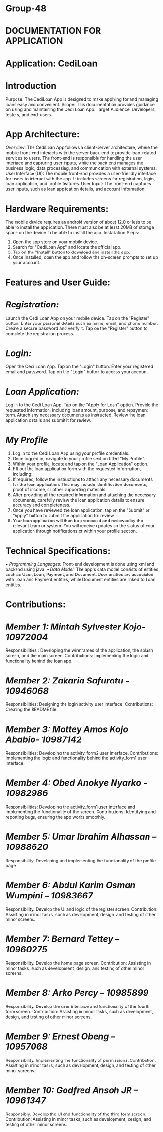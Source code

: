 # Group-48
# DOCUMENTATION FOR APPLICATION
# Application: CediLoan
# Introduction
  Purpose: The CediLoan App is designed to make applying for and managing loans easy and convenient.
  Scope: This documentation provides guidance on using and maintaining the Cedi Loan App.
  Target Audience: Developers, testers, and end-users.
# App Architecture:
  *Overview:* 
  The CediLoan App follows a client-server architecture, where the mobile front-end interacts with the server back-end to provide loan-related services to users. The front-end is responsible for handling the user interface and capturing user inputs, while the back end manages the business logic, data processing, and communication with external systems.
  User Interface (UI): The mobile front-end provides a user-friendly interface for users to interact with the app. It includes screens for registration, login, loan application,  and profile features.
  User Input: The front-end captures user inputs, such as loan application details, and account information.

# Hardware Requirements:
  The mobile device requires an android version of about 12.0 or less to be able to install the application. There must also be at least 20MB of storage space on the device to be able to install the app.
  Installation Steps:
  1.	Open the app store on your mobile device.
  2.	Search for "CediLoan App" and locate the official app.
  3.	Tap on the "Install" button to download and install the app.
  4.	Once installed, open the app and follow the on-screen prompts to set up your account.

# Features and User Guide:
# *Registration:*
  Launch the Cedi Loan App on your mobile device.
  Tap on the "Register" button.
  Enter your personal details such as name, email, and phone number.
  Create a secure password and verify it.
  Tap on the "Register" button to complete the registration process.
# *Login:*
  Open the Cedi Loan App.
  Tap on the "Login" button.
  Enter your registered email and password.
  Tap on the "Login" button to access your account.
# *Loan Application:*
  Log in to the Cedi Loan App.
  Tap on the "Apply for Loan" option.
  Provide the requested information, including loan amount, purpose, and repayment term.
  Attach any necessary documents as instructed.
  Review the loan application details and submit it for review.	
# *My Profile*
  1.	Log in to the Cedi Loan App using your profile credentials.
  2.	Once logged in, navigate to your profile section titled "My Profile".
  3.	Within your profile, locate and tap on the "Loan Application" option.
  4.	Fill out the loan application form with the requested information, including:
  5.	If required, follow the instructions to attach any necessary documents for the loan application. This may include identification documents, proof of income, or other supporting materials.
  6.	After providing all the required information and attaching the necessary documents, carefully review the loan application details to ensure accuracy and completeness.
  7.	Once you have reviewed the loan application, tap on the "Submit" or "Apply" button to submit the application for review.
  8.	Your loan application will then be processed and reviewed by the relevant team or system. You will receive updates on the status of your application through notifications or within your profile section.

# Technical Specifications:
  •	*Programming Languages:* Front-end development is done using xml and backend using  java. 
  •	*Data Model:* The app's data model consists of entities such as User, Loan, Payment, and Document. User entities are associated with Loan and Payment entities, while Document entities are linked to Loan entities.

# Contributions:
# *Member 1: Mintah Sylvester Kojo- 10972004*
Responsibilities : Developing the wireframes of the application, the splash screen, and the main screen.
Contributions: Implementing the logic and functionality behind the loan app.
# *Member 2: Zakaria  Safuratu - 10946068*
Responsibilities: Designing the login activity user interface.
Contributions: Creating the README file.
# *Member 3: Mottey Amos Kojo Ababio- 10987142*
Responsibilities: Developing the activity_form2 user interface.
Contributions: Implementing the logic and functionality behind the activity_form1 user interface.
# *Member 4: Obed Anokye Nyarko - 10982986*
Responsibilities: Developing the activity_form1 user interface and implementing the functionality of the screen.
Contributions: Identifying and reporting bugs, ensuring the app works smoothly.
# *Member 5: Umar Ibrahim Alhassan – 10988620*
Responsibility: Developing and implementing the functionality of the profile page.
# *Member 6: Abdul Karim Osman Wumpini – 10983667*
Responsibility: Develop the UI and logic of the register screen.
Contribution: Assisting in minor tasks, such as development, design, and testing of other minor screens.
# *Member 7: Bernard Tettey – 10960275*
Responsibility: Develop the home page screen.
Contribution: Assisting in minor tasks, such as development, design, and testing of other minor screens.
# *Member 8: Arko Percy – 10985899*
Responsibility: Develop the user interface and functionality of the fourth form screen.
Contribution: Assisting in minor tasks, such as development, design, and testing of other minor screens.
# *Member 9: Ernest Obeng – 10957068*
Responsibility: Implementing the functionality of permissions.
Contribution: Assisting in minor tasks, such as development, design, and testing of other minor screens.
# *Member 10: Godfred Ansoh JR – 10961347*
Responsibly: Develop the UI and functionality of the third form screen. 
Contribution: Assisting in minor tasks, such as development, design, and testing of other minor screens.

